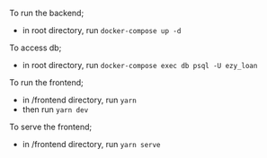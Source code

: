 To run the backend;
- in root directory, run `docker-compose up -d`

To access db;
- in root directory, run `docker-compose exec db psql -U ezy_loan`

To run the frontend;
- in /frontend directory, run `yarn`
- then run `yarn dev`

To serve the frontend;
- in /frontend directory, run `yarn serve`
